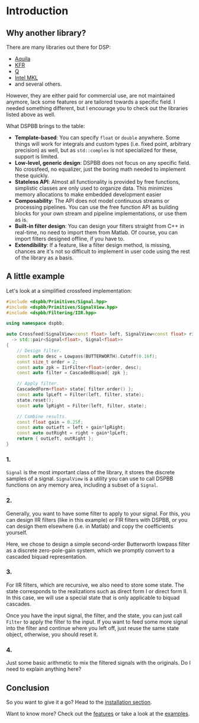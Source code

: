 # Introduction

## Why another library?

There are many libraries out there for DSP:
- [Aquila](https://github.com/zsiciarz/aquila)
- [KFR](https://github.com/kfrlib/kfr)
- [Q](https://github.com/cycfi/Q)
- [Intel MKL](https://www.intel.com/content/www/us/en/develop/documentation/get-started-with-mkl-for-dpcpp/top.html)
- and several others.

However, they are either paid for commercial use, are not maintained anymore, lack some features or are tailored towards a specific field. I needed something different, but I encourage you to check out the libraries listed above as well.

What DSPBB brings to the table:
- **Template-based**: You can specify `float` or `double` anywhere. Some things will work for integrals and custom types (i.e. fixed point, arbitrary precision) as well, but as `std::complex` is not specialized for these, support is limited.
- **Low-level, generic design**: DSPBB does not focus on any specific field. No crossfeed, no equalizer, just the boring math needed to implement these quickly.
- **Stateless API**: Almost all functionality is provided by free functions, simplistic classes are only used to organize data. This minimizes memory allocations to make embedded development easier
- **Composability**: The API does not model continuous streams or processing pipelines. You can use the free function API as building blocks for your own stream and pipeline implementations, or use them as is.
- **Built-in filter design**: You can design your filters straight from C++ in real-time, no need to import them from Matlab. Of course, you can import filters designed offline, if you have to.
- **Extendibility**: If a feature, like a filter design method, is missing, chances are it's not so difficult to implement in user code using the rest of the library as a basis.

## A little example

Let's look at a simplified crossfeed implementation:
```c++
#include <dspbb/Primitives/Signal.hpp>
#include <dspbb/Primitives/SignalView.hpp>
#include <dspbb/Filtering/IIR.hpp>

using namespace dspbb;

auto Crossfeed(SignalView<const float> left, SignalView<const float> right)
  -> std::pair<Signal<float>, Signal<float>>
{
    // Design filter.
    const auto desc = Lowpass(BUTTERWORTH).Cutoff(0.16f);
    const size_t order = 2;
    const auto zpk = IirFilter<float>(order, desc);
    const auto filter = CascadedBiquad{ zpk };

    // Apply filter.
    CascadedForm<float> state{ filter.order() };
    const auto lpLeft = Filter(left, filter, state);
    state.reset();
    const auto lpRight = Filter(left, filter, state);

    // Combine results.
    const float gain = 0.25f;
    const auto outLeft = left + gain*lpRight;
    const auto outRight = right + gain*lpLeft;
    return { outLeft, outRight };
}
```

### 1. 
`Signal` is the most important class of the library, it stores the discrete samples of a signal. `SignalView` is a utility you can use to call DSPBB functions on any memory area, including a subset of a `Signal`.

### 2.
Generally, you want to have some filter to apply to your signal. For this, you can design IIR filters (like in this example) or FIR filters with DSPBB, or you can design them elsewhere (i.e. in Matlab) and copy the coefficients yourself.

Here, we chose to design a simple second-order Butterworth lowpass filter as a discrete zero-pole-gain system, which we promptly convert to a cascaded biquad representation.

### 3.
For IIR filters, which are recursive, we also need to store some state. The state corresponds to the realizations such as direct form I or direct form II. In this case, we will use a special state that is only applicable to biquad cascades.

Once you have the input signal, the filter, and the state, you can just call `Filter` to apply the filter to the input. If you want to feed some more signal into the filter and continue where you left off, just reuse the same state object, otherwise, you should reset it.

### 4.
Just some basic arithmetic to mix the filtered signals with the originals. Do I need to explain anything here?

## Conclusion

So you want to give it a go? Head to the [installation section](installation.md).

Want to know more? Check out the [features](features.md) or take a look at the [examples](../examples).
